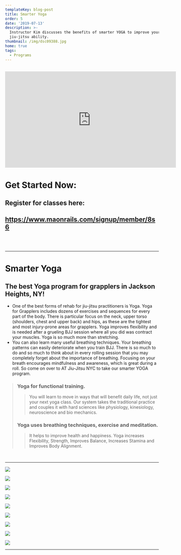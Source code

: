 ```yaml
---
templateKey: blog-post
title: Smarter Yoga
order: 5
date: '2019-07-13'
description: >-
  Instructor Kim discusses the benefits of smarter YOGA to improve your
  jiu-jitsu ability.
thumbnail: /img/dsc09388.jpg
home: true
tags:
  - Programs
---
```

<br>

<iframe width="560" height="315" src="https://www.youtube.com/embed/ZLXkTHgRxqQ" frameborder="0" allow="accelerometer; autoplay; encrypted-media; gyroscope; picture-in-picture" allowfullscreen></iframe>

<br>

# Get Started Now:

## Register for classes here:

## <https://www.maonrails.com/signup/member/8s6>

<br>

<br>

- - -

# Smarter Yoga

## The best Yoga program for grapplers in Jackson Heights, NY!

* One of the best forms of rehab for jiu-jitsu practitioners is Yoga. Yoga for Grapplers includes dozens of exercises and sequences for every part of the body. There is particular focus on the neck, upper torso (shoulders, chest and upper back) and hips, as these are the tightest and most injury-prone areas for grapplers. Yoga improves flexibility and is needed after a grueling BJJ session where all you did was contract your muscles. Yoga is so much more than stretching.
* You can also learn many useful breathing techniques. Your breathing patterns can easily deteriorate when you train BJJ. There is so much to do and so much to think about in every rolling session that you may completely forget about the importance of breathing. Focusing on your breath encourages mindfulness and awareness, which is great during a roll. So come on over to AT Jiu-Jitsu NYC to take our smarter YOGA program.

> ### Yoga for functional training.
>
> > You will learn to move in ways that will benefit daily life, not just your next yoga class. Our system takes the traditional practice and couples it with hard sciences like physiology, kinesiology, neuroscience and bio mechanics.
>
> ### Yoga uses breathing techniques, exercise and meditation.
>
> > It helps to improve health and happiness. Yoga increases Flexibility, Strength, Improves Balance, Increases Stamina and Improves Body Alignment.

<br>

- - -

![](/img/dsc03884.jpg)

![](/img/dsc05400.jpg)

![](/img/dsc06240.jpg)

![](/img/dsc05238.jpg)

![](/img/dsc03917.jpg)

![](/img/dsc05463.jpg)

![](/img/dsc03899.jpg)

![](/img/dsc05450.jpg)

![](/img/dsc06223.jpg)

- - -
